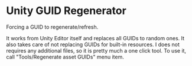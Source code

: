 # Unity GUID Regenerator

Forcing a GUID to regenerate/refresh.

It works from Unity Editor itself and replaces all GUIDs to random ones. 
It also takes care of not replacing GUIDs for built-in resources. 
I does not requires any additional files, so it is pretty much a one click tool. To use it, call "Tools/Regenerate asset GUIDs" menu item.
